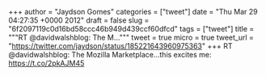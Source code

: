 
+++
author = "Jaydson Gomes"
categories = ["tweet"]
date = "Thu Mar 29 04:27:35 +0000 2012"
draft = false
slug = "6f2097119c0d16bd58ccc46b949d439ccf60dfcd"
tags = ["tweet"]
title = """RT @davidwalshblog: The M..."""
tweet = true
micro = true
tweet_url = "https://twitter.com/jaydson/status/185221643960975363"
+++
RT @davidwalshblog: The Mozilla Marketplace...this excites me:  https://t.co/2pkAJM45
